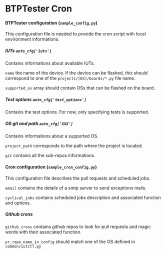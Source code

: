 # BTPTester Cron

#### BTPTester configuration (`sample_config.py`)

This configuration file is needed to provide the cron script
with local environment informations.

##### IUTs `auto_cfg['iuts']`

Contains informations about available IUTs.

`name` the name of the device. If the device can be flashed, this
should correspond to one of the `projects/[OS]/boards/*.py` file name.

`supported_os` array should contain OSs that can be flashed on the board.

##### Test options `auto_cfg['test_options']`

Contains the test options. For now, only specifying tests is supported.

##### OS git and path `auto_cfg['XXX']`

Contains informations about a supported OS.

`project_path` corresponds to the path where the project is located.

`git` contains all the sub-repos informations.

#### Cron configuration (`sample_cron_config.py`)

This configuration file describes the pull requests and scheduled jobs.

`email` contains the details of a smtp server to send exceptions mails.

`cyclical_jobs` contains scheduled jobs description and associated
function and options.

##### Github crons

`github_crons` contains github repos to look for pull requests and
magic words with their associated function.

`pr_repo_name_in_config` should match one of the OS defined in
`common/iutctl.py`